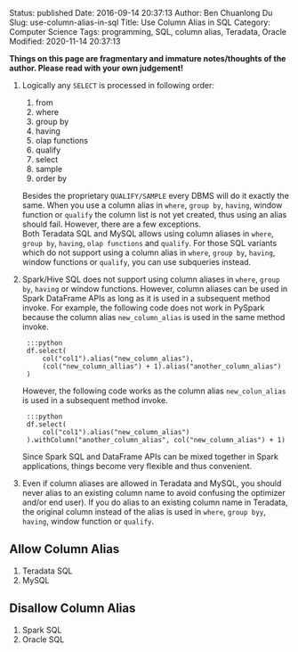 Status: published
Date: 2016-09-14 20:37:13
Author: Ben Chuanlong Du
Slug: use-column-alias-in-sql
Title: Use Column Alias in SQL
Category: Computer Science
Tags: programming, SQL, column alias, Teradata, Oracle
Modified: 2020-11-14 20:37:13

**Things on this page are fragmentary and immature notes/thoughts of the author. Please read with your own judgement!**


1. Logically any `SELECT` is processed in following order:

    1. from
    2. where
    3. group by
    4. having
    5. olap functions
    6. qualify
    7. select 
    8. sample
    9. order by

    Besides the proprietary `QUALIFY/SAMPLE` every DBMS will do it exactly the same.
    When you use a column alias in
    `where`, `group by`, `having`, window function or `qualify`
    the column list is not yet created, 
    thus using an alias should fail.
    However, 
    there are a few exceptions.  
    Both Teradata SQL and MySQL allows using column aliases in
    `where`, `group by`, `having`, `olap functions` and `qualify`.
    For those SQL variants which do not support using a column alias
    in `where`, `group by`, `having`, window functions or `qualify`,
    you can use subqueries instead.

2. Spark/Hive SQL does not support using column aliases 
    in `where`, `group by`, `having` or window functions.
    However, 
    column aliases can be used in Spark DataFrame APIs 
    as long as it is used in a subsequent method invoke.
    For example,
    the following code does not work in PySpark 
    because the column alias `new_column_alias` is used in the same method invoke.

        :::python
        df.select(
            col("col1").alias("new_column_alias"),
            (col("new_column_allias") + 1).alias("another_column_alias")
        )

    However,
    the following code works 
    as the column alias `new_colun_alias` is used in a subsequent method invoke.

        :::python
        df.select(
            col("col1").alias("new_column_alias")
        ).withColumn("another_column_alias", col("new_column_alias") + 1)

    Since Spark SQL and DataFrame APIs can be mixed together in Spark applications,
    things become very flexible and thus convenient.

2. Even if column aliases are allowed in Teradata and MySQL, 
    you should never alias to an existing column name 
    to avoid confusing the optimizer and/or end user).
    If you do alias to an existing column name in Teradata,
    the original column instead of the alias is used 
    in `where`, `group byy`, `having`, window function or `qualify`.

## Allow Column Alias 

1. Teradata SQL
2. MySQL

## Disallow Column Alias 

1. Spark SQL
2. Oracle SQL
